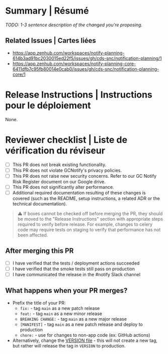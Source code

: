 # Summary | Résumé

_TODO: 1-3 sentence description of the changed you're proposing._

## Related Issues | Cartes liées

* https://app.zenhub.com/workspaces/notify-planning-614b3ad91bc2030015ed22f5/issues/gh/cds-snc/notification-planning/1
* https://app.zenhub.com/workspaces/notify-planning-core-6411dfb7c95fb80014e0cab0/issues/gh/cds-snc/notification-planning-core/1

# Release Instructions | Instructions pour le déploiement

None.

# Reviewer checklist | Liste de vérification du réviseur

- [ ] This PR does not break existing functionality.
- [ ] This PR does not violate GCNotify's privacy policies.
- [ ] This PR does not raise new security concerns. Refer to our GC Notify Risk Register document on our Google drive.
- [ ] This PR does not significantly alter performance.
- [ ] Additional required documentation resulting of these changes is covered (such as the README, setup instructions, a related ADR or the technical documentation).

> ⚠ If boxes cannot be checked off before merging the PR, they should be moved to the "Release Instructions" section with appropriate steps required to verify before release. For example, changes to celery code may require tests on staging to verify that performance has not been affected.

## After merging this PR

- [ ] I have verified that the tests / deployment actions succeeded
- [ ] I have verified that the smoke tests still pass on production
- [ ] I have communicated the release in the #notify Slack channel

## What happens when your PR merges?

- Prefix the title of your PR:
    - `fix:` - tag `main` as a new patch release
    - `feat:` - tag `main` as a new minor release
    - `BREAKING CHANGE:` - tag `main` as a new major release
    - `[MANIFEST]` - tag `main` as a new patch release and deploy to production
    - `chore:` - use for changes to non-app code (ex: GitHub actions)
- Alternatively, change the [VERSION file](https://github.com/cds-snc/notification-manifests/blob/main/VERSION) - this will not create a new tag, but rather will release the tag in `VERSION` to production.